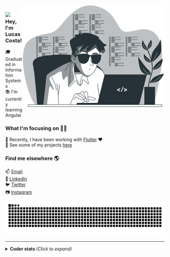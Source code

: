 <img align="right" alt="GIF" src="assets/coding.png" width="450"/>


### <img src="https://media.giphy.com/media/hvRJCLFzcasrR4ia7z/giphy.gif" width="30px"> Hey, I'm Lucas Costa!

:mortar_board: Graduated in Information Systems  
:books: I'm currently learning Angular 

### What I'm focusing on :man_technologist:

:iphone: Recently, I have been working with [Flutter](https://flutter.dev/) :heart:    
:open_file_folder: See some of my projects [here](https://github.com/ocostalucas?tab=repositories)

### Find me elsewhere :earth_americas:

:mailbox: [Email](mailto:ocostalucas.dev@gmail.com)  
:briefcase: [LinkedIn](https://www.linkedin.com/in/ocostalucas/)  
:bird: [Twitter](https://twitter.com/ocostalucas)  
:camera: [Instagram](https://www.instagram.com/ocostalucas/)  

![Snake animation](https://github.com/ocostalucas/ocostalucas/blob/output/github-contribution-grid-snake.svg)

---
<details>
  <summary> <b> Coder stats </b> <i>(Click to expand)</i> </summary>
  <br>
  <br>
  <div align="center">
    <a href="https://github.com/ocostalucas">
    <img height="180em" src="https://github-readme-stats.vercel.app/api?username=ocostalucas&show_icons=true&title_color=EF2D56&icon_color=FF9914&text_color=F8F4F9&bg_color=031926&count_private=true" />  
    <img height="180em"src="https://github-readme-stats.vercel.app/api/top-langs/?username=ocostalucas&layout=compact&show_icons=true&title_color=EF2D56&icon_color=FF9914&text_color=F8F4F9&bg_color=031926&count_private=true" />
  </div>
